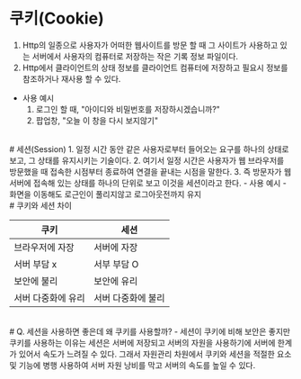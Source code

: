 # 쿠키(Cookie)
<!-- content -->
1. Http의 일종으로 사용자가 어떠한 웹사이트를 방문 할 때 그 사이트가 사용하고 있는 서버에서 사용자의 컴퓨터로 저장하는 작은 기록 정보 파일이다.
2. Http에서 클라이언트의 상태 정보를 클라이언트 컴퓨터에 저장하고 필요시 정보를 참조하거나 재사용 할 수 있다.
- 사용 예시
    1. 로그인 할 때, "아이디와 비밀번호를 저장하시겠습니까?"
    2. 팝업창, "오늘 이 창을 다시 보지않기"
<br>
# 세션(Session)
<!-- content -->
1. 일정 시간 동안 같은 사용자로부터 들어오는 요구를 하나의 상태로 보고, 그 상태를 유지시키는 기술이다.
2. 여기서 일정 시간은 사용자가 웹 브라우저를 방문했을 때 접속한 시점부터 종료하여 연결을 끝내는 시점을 말한다.
3. 즉 방문자가 웹 서버에 접속해 있는 상태를 하나의 단위로 보고 이것을 세션이라고 한다.
- 사용 예시
    - 화면을 이동해도 로근인이 풀리지않고 로그아웃전까지 유지

<br>
# 쿠키와 세션 차이

|쿠키|세션|
|---|---|
|브라우저에 자장|서버에 자장|
|서버 부담 x|서부 부담 O|
|보안에 불리|보안에 유리|
|서버 다중화에 유리|서버 다중화에 불리|
<br>
# Q. 세션을 사용하면 좋은데 왜 쿠키를 사용할까?
- 세션이 쿠키에 비해 보안은 좋지만 쿠키를 사용하는 이유는 세션은 서버에 저장되고 서버의 자원을 사용하기에 서버에 한계가 있어서 속도가 느려질 수 있다. 그래서 자원관리 차원에서 쿠키와 세션을 적절한 요소 및 기능에 병행 사용하여 서버 자원 낭비를 막고 서버의 속도를 높일 수 있다.
